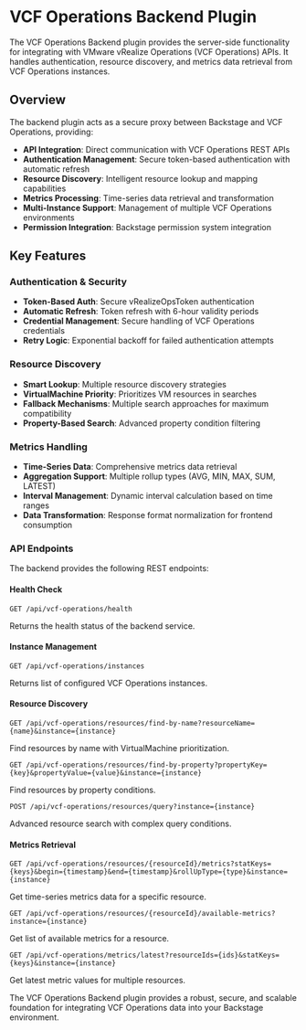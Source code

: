 # VCF Operations Backend Plugin

The VCF Operations Backend plugin provides the server-side functionality for integrating with VMware vRealize Operations (VCF Operations) APIs. It handles authentication, resource discovery, and metrics data retrieval from VCF Operations instances.

## Overview

The backend plugin acts as a secure proxy between Backstage and VCF Operations, providing:

- **API Integration**: Direct communication with VCF Operations REST APIs
- **Authentication Management**: Secure token-based authentication with automatic refresh
- **Resource Discovery**: Intelligent resource lookup and mapping capabilities
- **Metrics Processing**: Time-series data retrieval and transformation
- **Multi-Instance Support**: Management of multiple VCF Operations environments
- **Permission Integration**: Backstage permission system integration

## Key Features

### Authentication & Security
- **Token-Based Auth**: Secure vRealizeOpsToken authentication
- **Automatic Refresh**: Token refresh with 6-hour validity periods
- **Credential Management**: Secure handling of VCF Operations credentials
- **Retry Logic**: Exponential backoff for failed authentication attempts

### Resource Discovery
- **Smart Lookup**: Multiple resource discovery strategies
- **VirtualMachine Priority**: Prioritizes VM resources in searches
- **Fallback Mechanisms**: Multiple search approaches for maximum compatibility
- **Property-Based Search**: Advanced property condition filtering

### Metrics Handling
- **Time-Series Data**: Comprehensive metrics data retrieval
- **Aggregation Support**: Multiple rollup types (AVG, MIN, MAX, SUM, LATEST)
- **Interval Management**: Dynamic interval calculation based on time ranges
- **Data Transformation**: Response format normalization for frontend consumption

### API Endpoints

The backend provides the following REST endpoints:

#### Health Check
```
GET /api/vcf-operations/health
```
Returns the health status of the backend service.

#### Instance Management
```
GET /api/vcf-operations/instances
```
Returns list of configured VCF Operations instances.

#### Resource Discovery
```
GET /api/vcf-operations/resources/find-by-name?resourceName={name}&instance={instance}
```
Find resources by name with VirtualMachine prioritization.

```
GET /api/vcf-operations/resources/find-by-property?propertyKey={key}&propertyValue={value}&instance={instance}
```
Find resources by property conditions.

```
POST /api/vcf-operations/resources/query?instance={instance}
```
Advanced resource search with complex query conditions.

#### Metrics Retrieval
```
GET /api/vcf-operations/resources/{resourceId}/metrics?statKeys={keys}&begin={timestamp}&end={timestamp}&rollUpType={type}&instance={instance}
```
Get time-series metrics data for a specific resource.

```
GET /api/vcf-operations/resources/{resourceId}/available-metrics?instance={instance}
```
Get list of available metrics for a resource.

```
GET /api/vcf-operations/metrics/latest?resourceIds={ids}&statKeys={keys}&instance={instance}
```
Get latest metric values for multiple resources.

The VCF Operations Backend plugin provides a robust, secure, and scalable foundation for integrating VCF Operations data into your Backstage environment.